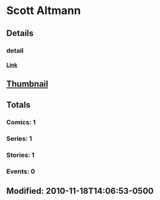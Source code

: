 # Scott  Altmann 
## Details
### detail
#### [Link](http://marvel.com/comics/creators/9412/scott_altmann?utm_campaign=apiRef&utm_source=225578a89fc76f3d20fbffda5d17a88d)
## [Thumbnail](http://i.annihil.us/u/prod/marvel/i/mg/b/40/image_not_available.jpg)
## Totals
### Comics: 1
### Series: 1
### Stories: 1
### Events: 0
## Modified: 2010-11-18T14:06:53-0500